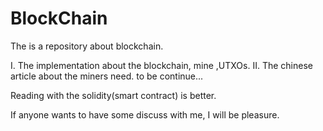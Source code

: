 # BlockChain
The is a repository about blockchain.

I. The implementation about the blockchain, mine ,UTXOs.
II. The chinese article about the miners need.
to be continue...

Reading with the solidity(smart contract) is better.

If anyone wants to have some discuss with me, I will be pleasure.
